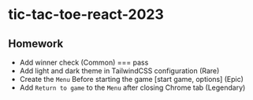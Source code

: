 # tic-tac-toe-react-2023

## Homework
- Add winner check (Common) === pass
- Add light and dark theme in TailwindCSS configuration (Rare)
- Create the `Menu` Before starting the game [start game, options] (Epic)
- Add `Return to game` to the `Menu` after closing Chrome tab (Legendary)
